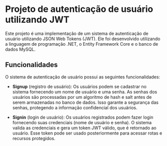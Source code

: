 # Projeto de autenticação de usuário utilizando JWT

Este projeto é uma implementação de um sistema de autenticação de usuário utilizando JSON Web Tokens (JWT). Ele foi desenvolvido utilizando a linguagem de programação .NET, o Entity Framework Core e o banco de dados MySQL.

## Funcionalidades

O sistema de autenticação de usuário possui as seguintes funcionalidades:

- **Signup** (registro de usuário): Os usuários podem se cadastrar no sistema fornecendo um nome de usuário e uma senha. As senhas dos usuários são processadas por um algoritmo de hash e salt antes de serem armazenadas no banco de dados. Isso garante a segurança das senhas, protegendo a informação confidencial dos usuários.

- **Signin** (login de usuário): Os usuários registrados podem fazer login fornecendo suas credenciais (nome de usuário e senha). O sistema valida as credenciais e gera um token JWT válido, que é retornado ao usuário. Esse token pode ser usado posteriormente para acessar rotas e recursos protegidos.
